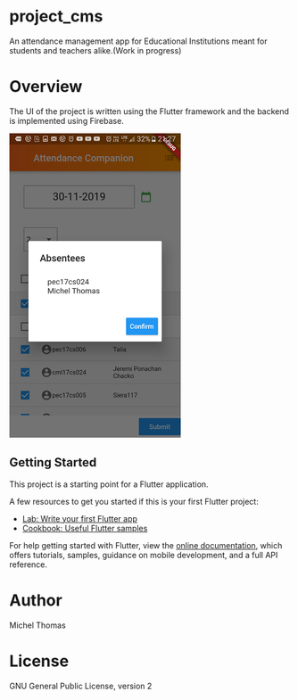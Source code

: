 # project_cms

An attendance management app for Educational Institutions meant for students and teachers alike.(Work in progress)

# Overview

The UI of the project is written using the Flutter framework and the backend is implemented using Firebase.

![](assets/ui.png)

## Getting Started

This project is a starting point for a Flutter application.

A few resources to get you started if this is your first Flutter project:

- [Lab: Write your first Flutter app](https://flutter.dev/docs/get-started/codelab)
- [Cookbook: Useful Flutter samples](https://flutter.dev/docs/cookbook)

For help getting started with Flutter, view the
[online documentation](https://flutter.dev/docs), which offers tutorials,
samples, guidance on mobile development, and a full API reference.

# Author

 Michel Thomas
 
# License
 
 GNU General Public License, version 2


